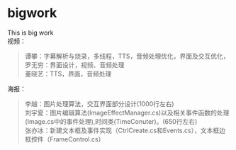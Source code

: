 # bigwork
This is big work  
视频：  
>谭攀：字幕解析与烧录，多线程，TTS，音频处理优化，界面及交互优化，  
>罗无穷：界面设计，视频、音频处理  
>董晓艺：TTS，界面，音频处理  

海报：  
>李越：图片处理算法，交互界面部分设计(1000行左右)  
>刘宇夏：图片编辑算法(ImageEffectManager.cs)以及相关事件函数的处理(Image.cs中的事件处理),时间类(TimeConuter)。(650行左右)  
>张亦冰：新建文本框及事件实现（CtrlCreate.cs和Events.cs），文本框边框控件（FrameControl.cs）  
